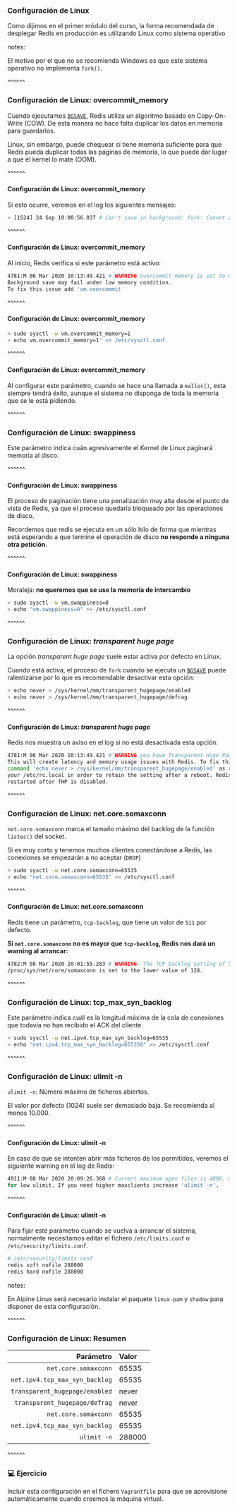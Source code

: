 ### Configuración de Linux

Como dijimos en el primer módulo del curso, la forma recomendada de desplegar Redis en producción
es utilizando Linux como sistema operativo

notes:

El motivo por el que no se recomienda Windows es que este sistema operativo no implementa `fork()`.


^^^^^^

### Configuración de Linux: overcommit_memory

Cuando ejecutamos [`BGSAVE`](https://redis.io/commands/bgsave), Redis utiliza un algoritmo
basado en Copy-On-Write (COW). De esta manera no hace falta duplicar los datos en memoria para
guardarlos.

Linux, sin embargo, puede chequear si tiene memoria suficiente para que Redis pueda 
duplicar todas las páginas de memoria, lo que puede dar lugar a que el kernel lo mate (OOM). 

^^^^^^

#### Configuración de Linux: overcommit_memory

Si esto ocurre, veremos en el log los siguientes mensajes:

```bash
> [1524] 24 Sep 10:00:56.037 # Can't save in background: fork: Cannot allocate memory
```

^^^^^^

#### Configuración de Linux: overcommit_memory

Al inicio, Redis verifica si este parámetro está activo:

```bash
4781:M 06 Mar 2020 10:13:49.421 # WARNING overcommit_memory is set to 0! 
Background save may fail under low memory condition. 
To fix this issue add 'vm.overcommit
```

^^^^^^

#### Configuración de Linux: overcommit_memory

```bash
> sudo sysctl -w vm.overcommit_memory=1
> echo vm.overcommit_memory=1" >> /etc/sysctl.conf
```

^^^^^^

#### Configuración de Linux: overcommit_memory

Al configurar este parámetro, cuando se hace una llamada a `malloc()`, esta siempre tendrá éxito,
aunque el sistema no disponga de toda la memoria que se le está pidiendo.

^^^^^^

### Configuración de Linux: swappiness

Este parámetro indica cuán agresivamente el Kernel de Linux paginará memoria al disco.

^^^^^^

#### Configuración de Linux: swappiness

El proceso de paginación tiene una penalización muy alta desde el punto de vista de Redis, ya que
el proceso quedaría bloqueado por las operaciones de disco.

Recordemos que redis se ejecuta en un sólo hilo de forma que mientras está esperando a que termine
el operación de disco **no responde a ninguna otra petición**.

^^^^^^

#### Configuración de Linux: swappiness

Moraleja: **no queremos que se use la memoria de intercambio** 

```bash
> sudo sysctl -w vm.swappiness=0
> echo "vm.swappiness=0" >> /etc/sysctl.conf
```

^^^^^^

### Configuración de Linux: _transparent huge page_

La opción _transparent huge page_ suele estar activa por defecto en Linux.

Cuando está activa, el proceso de `fork` cuando se ejecuta un [`BGSAVE`](https://redis.io/commands/bgsave)
puede ralentizarse por lo que es recomendable desactivar esta opción:

```bash
> echo never > /sys/kernel/mm/transparent_hugepage/enabled
> echo never > /sys/kernel/mm/transparent_hugepage/defrag
```

^^^^^^

#### Configuración de Linux: _transparent huge page_

Redis nos muestra un aviso en el log si no está desactivada esta opción:

```bash
4781:M 06 Mar 2020 10:13:49.421 # WARNING you have Transparent Huge Pages (THP) support enabled in your kernel. 
This will create latency and memory usage issues with Redis. To fix this issue run the 
command 'echo never > /sys/kernel/mm/transparent_hugepage/enabled' as root, and add it to 
your /etc/rc.local in order to retain the setting after a reboot. Redis must be 
restarted after THP is disabled.
```

^^^^^^

### Configuración de Linux: net.core.somaxconn 

`net.core.somaxconn` marca el tamaño máximo del backlog de la función `listec()` del socket.

Si es muy corto y tenemos muchos clientes conectándose a Redis, las conexiones se empezarán
a no aceptar (`DROP`)

```bash
> sudo sysctl -w net.core.somaxconn=65535
> echo "net.core.somaxconn=65535" >> /etc/sysctl.conf
```

^^^^^^

#### Configuración de Linux: net.core.somaxconn 

Redis tiene un parámetro, `tcp-backlog`, que tiene un valor de `511` por defecto. 

**Si `net.core.somaxconn` no es mayor que `tcp-backlog`, Redis nos dará un warning al arrancar:**

```bash 
4782:M 08 Mar 2020 20:01:55.283 # WARNING: The TCP backlog setting of 511 cannot be enforced because 
/proc/sys/net/core/somaxconn is set to the lower value of 128.
```

^^^^^^

### Configuración de Linux: tcp_max_syn_backlog 

Este parámetro indica cuál es la longitud máxima de la cola de conexiones que todavía no han 
recibido el ACK del cliente.

```bash
> sudo sysctl -w net.ipv4.tcp_max_syn_backlog=65535
> echo "net.ipv4.tcp_max_syn_backlog=655350" >> /etc/sysctl.conf
```

^^^^^^

### Configuración de Linux: ulimit -n 

`ulimit -n`: Número máximo de ficheros abiertos.
 
El valor por defecto (1024) suele ser demasiado baja. Se recomienda al menos 10.000.

^^^^^^

#### Configuración de Linux: ulimit -n 

En caso de que se intenten abrir más ficheros de los permitidos, veremos el siguiente warning en el
log de Redis:
 
```bash
4911:M 08 Mar 2020 20:09:26.368 # Current maximum open files is 4096. maxclients has been reduced to 4064 to compensate 
for low ulimit. If you need higher maxclients increase 'ulimit -n'.
```

^^^^^^

#### Configuración de Linux: ulimit -n 

Para fijar este parámetro cuando se vuelva a arrancar el sistema, normalmente
necesitamos editar el fichero `/etc/limits.conf` o `/etc/security/limits.conf`.

```bash
# /etc/security/limits.conf
redis soft nofile 288000
redis hard nofile 288000
```

notes:

En Alpine Linux será necesario instalar el paquete `linux-pam` y `shadow` para disponer de esta configuración.


^^^^^^

### Configuración de Linux: Resumen

| **Parámetro** | **Valor**  |
| --------------: | :---------- |
| `net.core.somaxconn` | 65535 |
| `net.ipv4.tcp_max_syn_backlog` | 65535 |
| `transparent_hugepage/enabled` | never | 
| `transparent_hugepage/defrag` | never |
| `net.core.somaxconn` | 65535 |
| `net.ipv4.tcp_max_syn_backlog` | 65535 |
| `ulimit -n` | 288000 |


^^^^^^

### 💻️ Ejercicio

Incluir esta configuración en el fichero `Vagrantfile` para que se aprovisione automáticamente cuando 
creemos la máquina virtual.  

